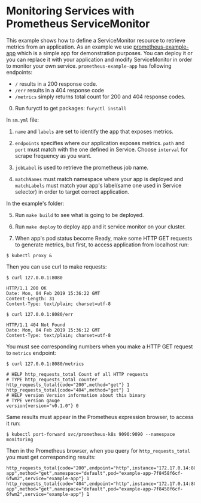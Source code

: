 # Monitoring Services with Prometheus ServiceMonitor

This example shows how to define a ServiceMonitor resource to retrieve metrics from an application. As an example we use [prometheus-example-app](https://github.com/brancz/prometheus-example-app) which is a simple app for demonstration purposes. You can deploy it or you can replace it with your application and modify ServiceMonitor in order to monitor your own service. `prometheus-example-app` has following endpoints:

- `/` results in a 200 response code. 
- `/err` results in a 404 response code
- `/metrics` simply returns total count for 200 and 404 response codes.


0. Run furyctl to get packages: `furyctl install`

In `sm.yml` file:

1. `name` and `labels` are set to identify the app that exposes metrics.

2.  `endpoints` specifies where our application exposes metrics. `path` and `port` must match with the one defined in Service. Choose `interval` for scrape frequency as you want.

3. `jobLabel`  is used to retrieve the prometheus job name.

4. `matchNames` must match namespace where your app is deployed and `matchLabels` must match your app's label(same one used in Service selector) in order to target correct application.

In the example's folder:

5. Run `make build` to see what is going to be deployed.

6. Run `make deploy` to deploy app and it service monitor on your cluster.

7. When app's pod status become Ready, make some HTTP GET requests to generate metrics, but first, to access application from localhost run:

`$ kubectl proxy &`

Then you can use curl to make requests:

```
$ curl 127.0.0.1:8080

HTTP/1.1 200 OK
Date: Mon, 04 Feb 2019 15:36:22 GMT
Content-Length: 31
Content-Type: text/plain; charset=utf-8
```

```
$ curl 127.0.0.1:8080/err

HTTP/1.1 404 Not Found
Date: Mon, 04 Feb 2019 15:36:12 GMT
Content-Type: text/plain; charset=utf-8
```

You must see corresponding numbers when you make a HTTP GET request to `metrics` endpoint:

```
$ curl 127.0.0.1:8080/metrics

# HELP http_requests_total Count of all HTTP requests
# TYPE http_requests_total counter
http_requests_total{code="200",method="get"} 1
http_requests_total{code="404",method="get"} 1
# HELP version Version information about this binary
# TYPE version gauge
version{version="v0.1.0"} 0
```

Same results must appear in the Prometheus expression browser, to access it run:

`$ kubectl port-forward svc/prometheus-k8s 9090:9090 --namespace monitoring`

Then in the Prometheus browser, when you query for `http_requests_total` you must get corresponding results:

```
http_requests_total{code="200",endpoint="http",instance="172.17.0.14:8080",job="example-app",method="get",namespace="default",pod="example-app-7f8458f6cf-6fwm2",service="example-app"}	1
http_requests_total{code="404",endpoint="http",instance="172.17.0.14:8080",job="example-app",method="get",namespace="default",pod="example-app-7f8458f6cf-6fwm2",service="example-app"} 1
```

